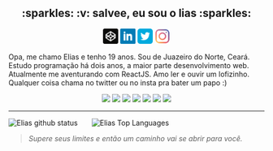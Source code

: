 <h2 align="center"> :sparkles: :v: salvee, eu sou o lias :sparkles: </h2>

<p align="center" display="inline">
  <a href="https://codepen.io/eliasinacio"><img width=30 src="https://github.com/eliasinacio/eliasinacio/blob/main/assets//codepen.png"></a>
  <a href="https://linkedin.com/in/elias-inacio0"><img width=30 src="https://github.com/eliasinacio/eliasinacio/blob/main/assets/linkedin-logo.svg"></a>
  <a href="https://twitter.com/eliasinacio_1"><img width=30 src="https://github.com/eliasinacio/eliasinacio/blob/main/assets/twitter-logo.svg"></a>
  <a href="https://instagram.com/liaasdev"><img width=30 src="https://github.com/eliasinacio/eliasinacio/blob/main/assets/instagram-logo.svg"></a>
</p>
<p> 
  Opa, me chamo Elias e tenho 19 anos. Sou de Juazeiro do Norte, Ceará. Estudo programação há dois anos, a maior parte desenvolvimento web.
  Atualmente me aventurando com ReactJS. Amo ler e ouvir um lofizinho. Qualquer coisa chama no twitter ou no insta pra bater um papo :)
</p>

<div align="center">
  <img src="https://img.icons8.com/color/36/000000/html-5--v1.png"/>
  <img src="https://img.icons8.com/color/36/000000/css3.png"/>
  <img src="https://img.icons8.com/color/36/000000/javascript.png"/>
  <img src="https://img.icons8.com/color/36/000000/sass.png"/>
  <img src="https://img.icons8.com/officel/36/000000/react.png"/>
  <img src="https://img.icons8.com/color/36/000000/bootstrap.png"/>
  <img src="https://img.icons8.com/color/36/000000/firebase.png"/>
</div>
<hr/>
<div>
  <img src="https://github-readme-stats.vercel.app/api?username=eliasinacio&count_private=true&show_icons=true&theme=tokyonight" alt="Elias github status" width="430"/>
  &nbsp; &nbsp; &nbsp; 
  <img src="https://github-readme-stats.vercel.app/api/top-langs/?username=eliasinacio&layout=compact&theme=tokyonight" alt="Elias Top Languages" width="360"/>
</div>

<blockquote> <em> Supere seus limites e então um caminho vai se abrir para você. </em> </blockquote>
